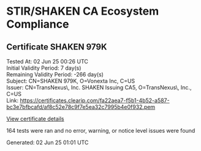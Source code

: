 # STIR/SHAKEN CA Ecosystem Compliance

## Certificate SHAKEN 979K

Tested At: 02 Jun 25 00:26 UTC\
Initial Validity Period: 7 day(s)\
Remaining Validity Period: -266 day(s)\
Subject: CN=SHAKEN 979K, O=Vonexta Inc, C=US\
Issuer: CN=TransNexus\\, Inc. SHAKEN Issuing CA5, O=TransNexus\\, Inc., C=US\
Link: https://certificates.clearip.com/fa22aea7-f5b1-4b52-a587-bc3e7bfbcafd/af8c52e78c9f7e5ea32c7995b4e0f932.pem

[View certificate details](https://x509.io/?cert=MIICzDCCAnGgAwIBAgIQV52T0qBzr9rN9JWQCJjj9zAKBggqhkjOPQQDAjBWMQswCQYDVQQGEwJVUzEZMBcGA1UEChMQVHJhbnNOZXh1cywgSW5jLjEsMCoGA1UEAxMjVHJhbnNOZXh1cywgSW5jLiBTSEFLRU4gSXNzdWluZyBDQTUwHhcNMjQwOTAxMTkxMDE5WhcNMjQwOTA4MTkxMDE4WjA5MQswCQYDVQQGEwJVUzEUMBIGA1UEChMLVm9uZXh0YSBJbmMxFDASBgNVBAMTC1NIQUtFTiA5NzlLMFkwEwYHKoZIzj0CAQYIKoZIzj0DAQcDQgAECDRH2HnbCnTijb40PEFQgDbx%2BhtUkv6DdKQdrpcKEwldayUudLUH42btnIap8V7mzcXQUhfJKlIryiVN4Heq%2BaOCATwwggE4MAwGA1UdEwEB%2FwQCMAAwDgYDVR0PAQH%2FBAQDAgeAMB0GA1UdDgQWBBQ3LrMZm929fbtleWjeLqAMdwQohjAfBgNVHSMEGDAWgBTaALOH%2BII%2Fv7oiomRjtfYvzI51yjAXBgNVHSAEEDAOMAwGCmCGSAGG%2FwkBAQQwgaYGA1UdHwSBnjCBmzCBmKA6oDiGNmh0dHBzOi8vYXV0aGVudGljYXRlLWFwaS5pY29uZWN0aXYuY29tL2Rvd25sb2FkL3YxL2NybKJapFgwVjEUMBIGA1UEBwwLQnJpZGdld2F0ZXIxCzAJBgNVBAgMAk5KMRMwEQYDVQQDDApTVEktUEEgQ1JMMQswCQYDVQQGEwJVUzEPMA0GA1UECgwGU1RJLVBBMBYGCCsGAQUFBwEaBAowCKAGFgQ5NzlLMAoGCCqGSM49BAMCA0kAMEYCIQCmeh%2F%2BxkPi%2B5JWNa%2FB%2Frq6eRGCtNUH0Lv3vzgJF2VPMQIhAN6cbJHtOTw0j77LBALM%2F%2BV4D1MTkMAeqsoZZVf2eZ%2FP)

164 tests were ran and no error, warning, or notice level issues were found


Generated: 02 Jun 25 01:01 UTC